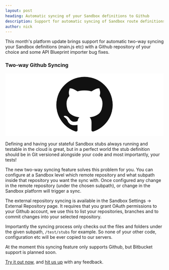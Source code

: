 ```yaml
---
layout: post
heading: Automatic syncing of your Sandbox definitions to Github
description: Support for automatic syncing of Sandbox route definitions in and out of Github, now you can store your stubs with your code and tests.
author: nick
---
```


This month's platform update brings support for automatic two-way syncing your Sandbox definitions (main.js etc) with a Github repository of your choice and some API Blueprint importer bug fixes.

### Two-way Github Syncing

<img src="/lib/images/2015_01_06_github.png" />

Defining and having your stateful Sandbox stubs always running and testable in the cloud is great, but in a perfect world the stub definition should be in Git versioned alongside your code and most importantly, your tests!

The new two-way syncing feature solves this problem for you. You can configure at a Sandbox level which remote repository and what subpath inside that repository you want the sync with. Once configured any change in the remote repository (under the chosen subpath), or change in the Sandbox platform will trigger a sync.

The external repository syncing is available in the Sandbox Settings -> External Repository page. It requires that you grant OAuth permissions to your Github account, we use this to list your repositories, branches and to commit changes into your selected repository. 

Importantly the syncing process only checks out the files and folders under the given subpath, ```/test/stubs``` for example. So none of your other code, configuration etc will be ever copied to our servers.

At the moment this syncing feature only supports Github, but Bitbucket support is planned soon.

[Try it out now](https://getsandbox.com), and [hit us up](https://twitter.com/_getsandbox) with any feedback.
